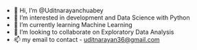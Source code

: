 - 👋 Hi, I’m @Uditnarayanchuabey
- 👀 I’m interested in development and Data Science with Python
- 🌱 I’m currently learning Machine Learning
- 💞️ I’m looking to collaborate on Exploratory Data Analysis
- 📫 my email to contact - uditnarayan36@gmail.com

<!---
Uditnarayanchuabey/Uditnarayanchuabey is a ✨ special ✨ repository because its `README.md` (this file) appears on your GitHub profile.
You can click the Preview link to take a look at your changes.
--->
